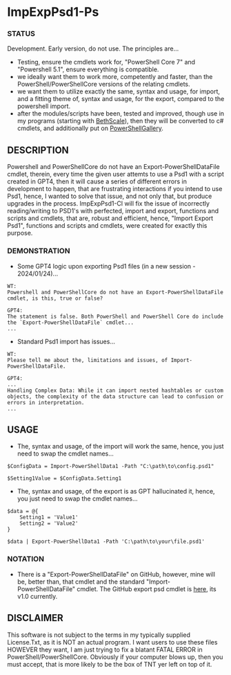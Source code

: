 # ImpExpPsd1-Ps

### STATUS
Development. Early version, do not use. The principles are...
- Testing, ensure the cmdlets work for, "PowerShell Core 7" and "Powershell 5.1", ensure everything is compatible.
- we ideally want them to work more, competently and faster, than the PowerShell/PowerShellCore versions of the relating cmdlets.
- we want them to utilize exactly the same, syntax and usage, for import, and a fitting theme of, syntax and usage, for the export, compared to the powershell import.
- after the modules/scripts have been, tested and improved, though use in my programs (starting with [BethScale](https://github.com/wiseman-timelord/DdsBethScale-PsWhile)), then they will be converted to c# cmdlets, and additionally put on [PowerShellGallery](https://www.powershellgallery.com/packages/). 

## DESCRIPTION
Powershell and PowerShellCore do not have an Export-PowerShellDataFile cmdlet, therein, every time the given user attemts to use a Psd1 with a script created in GPT4, then it will cause a series of different errors in development to happen, that are frustrating interactions if you intend to use Psd1, hence, I wanted to solve that issue, and not only that, but produce upgrades in the process. ImpExpPsd1-Cl will fix the issue of incorrectly reading/writing to PSD1's with perfected, import and export, functions and scripts and cmdlets, that are, robust and efficient, hence, "Import Export Psd1", functions and scripts and cmdlets, were created for exactly this purpose.

### DEMONSTRATION
- Some GPT4 logic upon exporting Psd1 files (in a new session - 2024/01/24)...
```
WT:
Powershell and PowerShellCore do not have an Export-PowerShellDataFile cmdlet, is this, true or false?

GPT4:
The statement is false. Both PowerShell and PowerShell Core do include the `Export-PowerShellDataFile` cmdlet...
...
```
- Standard Psd1 import has issues...
```
WT:
Please tell me about the, limitations and issues, of Import-PowerShellDataFile.

GPT4: 
...
Handling Complex Data: While it can import nested hashtables or custom objects, the complexity of the data structure can lead to confusion or errors in interpretation.
...
```

## USAGE
- The, syntax and usage, of the import will work the same, hence, you just need to swap the cmdlet names...
```
$ConfigData = Import-PowerShellData1 -Path "C:\path\to\config.psd1"

$Setting1Value = $ConfigData.Setting1
```
- The, syntax and usage, of the export is as GPT hallucinated it, hence, you just need to swap the cmdlet names...
```
$data = @{
    Setting1 = 'Value1'
    Setting2 = 'Value2'
}

$data | Export-PowerShellData1 -Path 'C:\path\to\your\file.psd1'
```

### NOTATION
- There is a "Export-PowerShellDataFile" on GitHub, however, mine will be, better than, that cmdlet and the standard "Import-PowerShellDataFile" cmdlet. The GitHub export psd cmdlet is [here](https://github.com/rhubarb-geek-nz/PowerShellDataFile/), its v1.0 currently.

## DISCLAIMER
This software is not subject to the terms in my typically supplied License.Txt, as it is NOT an actual program. I want users to use these files HOWEVER they want, I am just trying to fix a blatant FATAL ERROR in PowerShell/PowerShellCore. Obviously if your computer blows up, then you must accept, that is more likely to be the box of TNT yer left on top of it.


